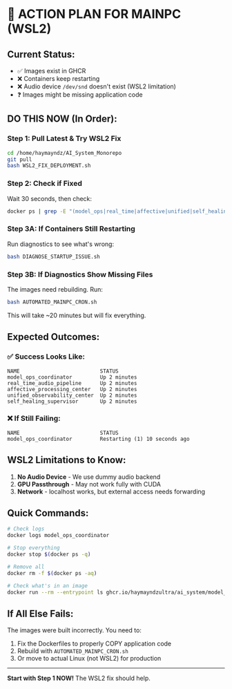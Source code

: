 # 🚀 ACTION PLAN FOR MAINPC (WSL2)

## Current Status:
- ✅ Images exist in GHCR 
- ❌ Containers keep restarting
- ❌ Audio device `/dev/snd` doesn't exist (WSL2 limitation)
- ❓ Images might be missing application code

## DO THIS NOW (In Order):

### Step 1: Pull Latest & Try WSL2 Fix
```bash
cd /home/haymayndz/AI_System_Monorepo
git pull
bash WSL2_FIX_DEPLOYMENT.sh
```

### Step 2: Check if Fixed
Wait 30 seconds, then check:
```bash
docker ps | grep -E "(model_ops|real_time|affective|unified|self_healing)"
```

### Step 3A: If Containers Still Restarting
Run diagnostics to see what's wrong:
```bash
bash DIAGNOSE_STARTUP_ISSUE.sh
```

### Step 3B: If Diagnostics Show Missing Files
The images need rebuilding. Run:
```bash
bash AUTOMATED_MAINPC_CRON.sh
```
This will take ~20 minutes but will fix everything.

## Expected Outcomes:

### ✅ Success Looks Like:
```
NAME                          STATUS
model_ops_coordinator         Up 2 minutes
real_time_audio_pipeline      Up 2 minutes  
affective_processing_center   Up 2 minutes
unified_observability_center  Up 2 minutes
self_healing_supervisor       Up 2 minutes
```

### ❌ If Still Failing:
```
NAME                          STATUS
model_ops_coordinator         Restarting (1) 10 seconds ago
```

## WSL2 Limitations to Know:

1. **No Audio Device** - We use dummy audio backend
2. **GPU Passthrough** - May not work fully with CUDA
3. **Network** - localhost works, but external access needs forwarding

## Quick Commands:

```bash
# Check logs
docker logs model_ops_coordinator

# Stop everything
docker stop $(docker ps -q)

# Remove all
docker rm -f $(docker ps -aq)

# Check what's in an image
docker run --rm --entrypoint ls ghcr.io/haymayndzultra/ai_system/model_ops_coordinator:20250812-576dfae -la /app
```

## If All Else Fails:

The images were built incorrectly. You need to:
1. Fix the Dockerfiles to properly COPY application code
2. Rebuild with `AUTOMATED_MAINPC_CRON.sh`
3. Or move to actual Linux (not WSL2) for production

---

**Start with Step 1 NOW!** The WSL2 fix should help.